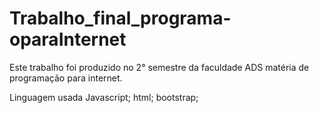 # Trabalho_final_programa-oparaInternet

Este trabalho foi produzido no 2° semestre da faculdade ADS
matéria de programação para internet.

Linguagem usada Javascript;
html;
bootstrap;
